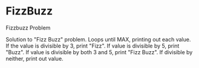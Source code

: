 FizzBuzz
========

Fizzbuzz Problem

Solution to "Fizz Buzz" problem.  Loops until MAX, printing out each value.  
If the value is divisible by 3, print "Fizz".
If value is divisible by 5, print "Buzz".
If value is divisible by both 3 and 5, print "Fizz Buzz".
If divisible by neither, print out value.
